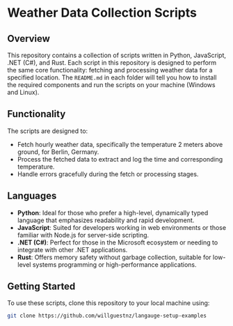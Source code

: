# Weather Data Collection Scripts

## Overview

This repository contains a collection of scripts written in Python, JavaScript, .NET (C#), and Rust. Each script in this repository is designed to perform the same core functionality: fetching and processing weather data for a specified location. The `README.md` in each folder will tell you how to install the required components and run the scripts on your machine (Windows and Linux).

## Functionality

The scripts are designed to:
- Fetch hourly weather data, specifically the temperature 2 meters above ground, for Berlin, Germany.
- Process the fetched data to extract and log the time and corresponding temperature.
- Handle errors gracefully during the fetch or processing stages.

## Languages

- **Python**: Ideal for those who prefer a high-level, dynamically typed language that emphasizes readability and rapid development.
- **JavaScript**: Suited for developers working in web environments or those familiar with Node.js for server-side scripting.
- **.NET (C#)**: Perfect for those in the Microsoft ecosystem or needing to integrate with other .NET applications.
- **Rust**: Offers memory safety without garbage collection, suitable for low-level systems programming or high-performance applications.

## Getting Started

To use these scripts, clone this repository to your local machine using:

```bash
git clone https://github.com/willguestnz/langauge-setup-examples
```
